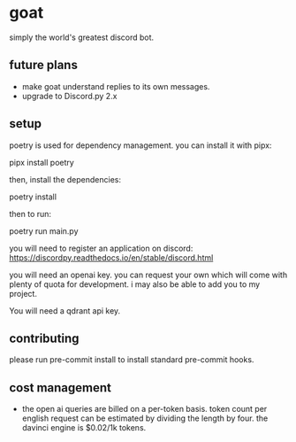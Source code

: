 # goat

simply the world's greatest discord bot.

## future plans

- make goat understand replies to its own messages.
- upgrade to Discord.py 2.x

## setup

poetry is used for dependency management. you can install it with pipx:

pipx install poetry

then, install the dependencies:

poetry install

then to run:

poetry run main.py

you will need to register an application on discord:
https://discordpy.readthedocs.io/en/stable/discord.html

you will need an openai key.  you can request your own which will come with plenty of quota for development. i may also be able to add you to my project.

You will need a qdrant api key.

## contributing

please run pre-commit install to install standard pre-commit hooks.

## cost management
- the open ai queries are billed on a per-token basis.  token count per english request can be estimated by dividing the length by four.  the davinci engine is $0.02/1k tokens.
